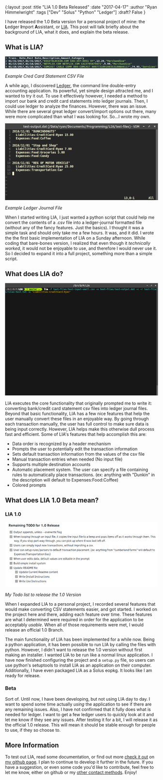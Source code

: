 {:layout :post
:title  "LIA 1.0 Beta Released"
:date "2017-04-17"
:author "Ryan Himmelwright"
:tags ["Dev" "Solus" "Python" "Ledger"]
:draft? False
}

I have released the 1.0 Beta version for a personal project of mine: the **L**edger **I**mport **A**ssistant, or [LIA](https://github.com/himmALlRight/LIA/). This post will talk briefly about the background of LIA, what it does, and explain the beta release. 

<!-- more -->

## What is LIA?

![Credit Card Statement CSV](../../img/posts/LIA-1-0-Beta-Released/creditCardDownload.png)

*Example Cred Card Statement CSV File*

A while ago, I discovered [Ledger](http://www.ledger-cli.org), the command line double-entry accounting application. Its powerful, yet simple design attracted me, and I wanted to try it out. To use it effectively however, I needed a method to import our bank and credit card statements into ledger journals. Then, I could use ledger to analyze the finances. However, there was an issue. While there are several great ledger convert/import options out there, many were more complicated than what I was looking for. So...I wrote my own. 

![Example Ledger Journal File](../../img/posts/LIA-1-0-Beta-Released/ledger-journal.png)

*Example Ledger Journal File*

When I started writing LIA, I just wanted a python script that could help me convert the contents of a .csv file into a ledger-journal formatted file (without any of the fancy features. Just the basics). I thought it was a simple task and should only take me a few hours. It was, and it did. I wrote the the first basic implementation of LIA on a Sunday afternoon. While coding that bare-bones version, I realized that even though it *technically worked*, it would not be enjoyable to use, and therefore I would never use it. So I decided to expand it into a full project, something more than a simple script.


## What does LIA do?

![LIA Running](../../img/posts/LIA-1-0-Beta-Released/LIA-demo.gif)

LIA executes the core functionality that originally prompted me to write it: converting bank/credit card statement csv files into ledger journal files. Beyond that basic functionality,  LIA has a few nice features that help the user manually convert these files in an enjoyable way. By going through each transaction manually, the user has full control to make sure data is being input correctly. However, LIA helps make this otherwise dull process fast and efficient. Some of LIA's features that help accomplish this are:

- Data order is recognized by a header mechanism
- Prompts the user to potentially edit the transaction information 
- Sets default transaction information from the values of the csv file
- Manual transaction entries when needed (No input file)
- Supports multiple destination accounts
- Automatic placement system. The user can specify a file containing rules to automatically place transactions. (ex: anything with "Dunkin" in the description will default to Expenses:Food:Coffee)
- Colored prompts


## What does LIA 1.0 Beta mean?
### LIA 1.0

![My 1.0 Todo List](../../img/posts/LIA-1-0-Beta-Released/release-todo.png)

*My Todo list to release the 1.0 Version*

When I expanded LIA to a personal project, I recorded several features that would make converting CSV statements easier, and got started. I worked on the project here and there, adding each feature over time. These features are what I determined were required in order for the application to be acceptably *usable*. When all of those requirements were met, I would release an official 1.0 Branch.

The main functionality of LIA has been implemented for a while now. Being a python application, it has been possible to run LIA by calling the files with python. However, I didn't want to release the 1.0 version without first making an installer. I wanted LIA to be run like a normal linux application. I have now finished configuring the project and a `setup.py` file, so users can use python's setuptools to install LIA as an application on their computer. Additionally, I have even packaged LIA as a Solus eopkg. It looks like I am ready for release.

### Beta
Sort of. Until now, I have been developing, but not using LIA day to day. I want to spend some time actually *using* the application to see if there are any remaining issues. Also, I have not confirmed that it fully does what is needed for ledger. I want to get a few ledger users to quickly look at it and let me know if they see any issues. After testing it for a bit, I will release it as the official 1.0 release. This will mean it should be stable enough for people to use, if they so choose to.

## More Information
To test out LIA, read some documentation, or find out more  [check it out](https://github.com/himmAllRight/lia/) on [my github page](https://github.com/himmAllRight). I plan to continue to develop it further in the future. If you have a suggestion, or even some code you'd like to contribute, feel free to let me know, either on github or my [other contact methods](../../pages//about/). Enjoy!
